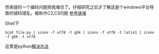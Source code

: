 师弟提的一个编码问题把我难住了。仔细研究之后才了解这是个windows平台导致的错码错乱。被称作C2,C3问题
[参考链接 ](http://blog.zeerd.com/ffmpeg-c2c3-bug/)

Shell下
 
 `$cat file.py | iconv -f utf8 -t gbk | iconv -f utf8 -t latin1 | iconv -f gbk -t utf8`


这里是python[解决办法](https://gist.github.com/sadscv/80d4364a948cc54fadd23169bac5c311)